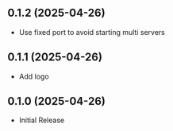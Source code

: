 ## 0.1.2 (2025-04-26)
* Use fixed port to avoid starting multi servers 

## 0.1.1 (2025-04-26)
* Add logo

## 0.1.0 (2025-04-26)
* Initial Release